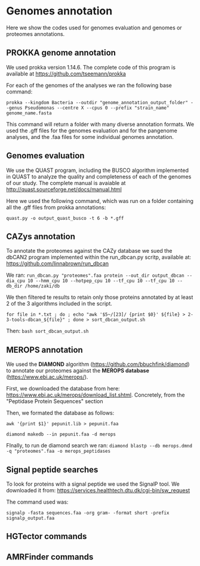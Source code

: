 # Genomes annotation

Here we show the codes used for genomes evaluation and genomes or proteomes annotations. 

## PROKKA genome annotation
We used prokka version 1.14.6. The complete code of this program is available at https://github.com/tseemann/prokka 

For each of the genomes of the analyses we ran the following base command:

`prokka --kingdom Bacteria --outdir "genome_annotation_output_folder" --genus Pseudomonas --centre X --cpus 0 --prefix "strain_name" genome_name.fasta`

This command will return a folder with many diverse annotation formats. We used the .gff files for the genomes evaluation and for the pangenome analyses, and the .faa files for some individual genomes annotation.

## Genomes evaluation

We use the QUAST program, including the BUSCO algorithm implemented in QUAST to analyze the quality and completeness of each of the genomes of our study. The complete manual is avaiable at http://quast.sourceforge.net/docs/manual.html 

Here we used the following command, which was run on a folder containing all the .gff files from prokka annotations:

`quast.py -o output_quast_busco -t 6 -b *.gff`

## CAZys annotation

To annotate the proteomes against the CAZy database we sued the dbCAN2 program implemented within the run_dbcan.py scritp, available at: https://github.com/linnabrown/run_dbcan 

We ran: `run_dbcan.py "proteomes".faa protein --out_dir output_dbcan --dia_cpu 10 --hmm_cpu 10 --hotpep_cpu 10 --tf_cpu 10 --tf_cpu 10 --db_dir /home/zaki/db`

We then filtered te results to retain only those proteins annotated by at least 2 of the 3 algorithms included in the script.

`for file in *.txt ;
do ;
echo "awk '$5~/[23]/ {print $0}' ${file} > 2-3-tools-dbcan_${file}" ;
done > sort_dbcan_output.sh`

Then:
`bash sort_dbcan_output.sh`


## MEROPS annotation

We used the **DIAMOND** algorithm (https://github.com/bbuchfink/diamond) to annotate our proteomes against the **MEROPS database** (https://www.ebi.ac.uk/merops/).

First, we downloaded the database from here: https://www.ebi.ac.uk/merops/download_list.shtml. Concretely, from the "Peptidase Protein Sequences" section

Then, we formated the database as follows:

`awk '{print $1}' pepunit.lib > pepunit.faa`

`diamond makedb --in pepunit.faa -d merops`

FInally, to run de diamond search we ran:
`diamond blastp --db merops.dmnd -q "proteomes".faa -o merops_peptidases`


## Signal peptide searches

To look for proteins with a signal peptide we used the SignalP tool. We downloaded it from: https://services.healthtech.dtu.dk/cgi-bin/sw_request

The command used was:

`signalp -fasta sequences.faa -org gram- -format short -prefix
signalp_output.faa`

## HGTector commands


## AMRFinder commands
